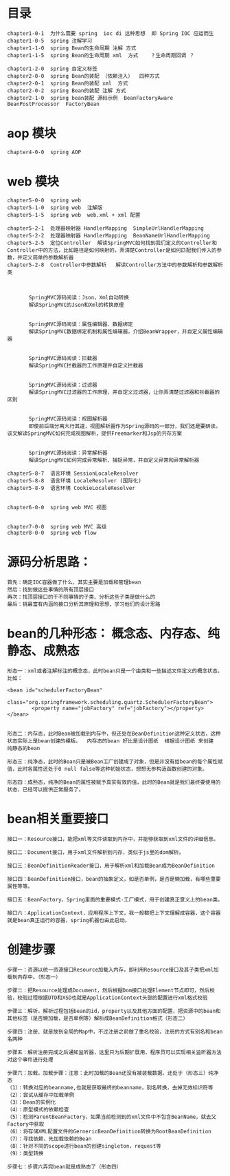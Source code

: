 # 目录 
    chapter1-0-1  为什么需要 spring  ioc di 这种思想  即 Spring IOC 应运而生
    chapter1-0-5  spring 注解学习
    chapter1-1-0  spring Bean的生命周期 注解 方式
    chapter1-1-5  spring Bean的生命周期 xml  方式    ？生命周期回调 ？
    
    chapter1-2-0  spring 自定义标签
    chapter2-0-0  spring Bean的装配 （依赖注入）  四种方式
    chapter2-0-1  spring Bean的装配 xml  方式
    chapter2-0-2  spring Bean的装配 注解 方式
    chapter2-1-0  spring bean装配 源码示例  BeanFactoryAware BeanPostProcessor  FactoryBean
# aop 模块   
    chapter4-0-0  spring AOP
# web 模块
    chapter5-0-0  spring web
    chapter5-1-0  spring web  注解版 
    chapter5-1-5  spring web  web.xml + xml 配置
    
    chapter5-2-1  处理器映射器 HandlerMapping  SimpleUrlHandlerMapping
    chapter5-2-2  处理器映射器 HandlerMapping  BeanNameUrlHandlerMapping
    chapter5-2-5  定位Controller  解读SpringMVC如何找到我们定义的Controller和Controller中的方法，比如路径是如何映射的，弄清楚Controller是如何匹配我们传入的参数，并定义简单的参数解析器
    chapter5-2-8  Controller中参数解析   解读Controller方法中的参数解析和参数解析类
 

            
           SpringMVC源码阅读：Json，Xml自动转换
           解读SpringMVC的Json和Xml的转换原理
           
            
           SpringMVC源码阅读：属性编辑器、数据绑定
           解读SpringMVC数据绑定机制和属性编辑器，介绍BeanWrapper，并自定义属性编辑器
           
            
           SpringMVC源码阅读：拦截器
           解读SpringMVC拦截器的工作原理并自定义拦截器
           
           
           SpringMVC源码阅读：过滤器
           解读SpringMVC过滤器的工作原理，并自定义过滤器，让你弄清楚过滤器和拦截器的区别
            
           
           SpringMVC源码阅读：视图解析器
           即使前后端分离大行其道，视图解析器作为Spring源码的一部分，我们还是要研读。该文解读SpringMVC如何完成视图解析，提供Freemarker和Jsp的共存方案
           
           
           SpringMVC源码阅读：异常解析器
           解读SpringMVC如何完成异常解析、捕捉异常，并自定义异常和异常解析器

    chapter5-8-7  语言环境 SessionLocaleResolver  
    chapter5-8-8  语言环境 LocaleResolver (国际化)
    chapter5-8-9  语言环境 CookieLocaleResolver  
    
    
    chapter6-0-0  spring web MVC 视图
    
    
    chapter7-0-0  spring web MVC 高级
    chapter8-0-0  spring web flow


# 源码分析思路：
    首先：确定IOC容器做了什么，其实主要是加载和管理bean
    然后：找到做这些事情的所有顶层接口
    再次：找顶层接口的干不同事情的子类、分析这些子类是做什么的
    最后：挑最富有内涵的接口分析其原理和思想，学习他们的设计思路

#  bean的几种形态： 概念态、内存态、纯静态、成熟态
 
    形态一：xml或者注解标注的概念态，此时bean只是一个由类和一些描述文件定义的概念状态，比如：
    
    <bean id="schedulerFactoryBean"
            class="org.springframework.scheduling.quartz.SchedulerFactoryBean">
            <property name="jobFactory" ref="jobFactory"></property>
    </bean>
    
    
    形态二：内存态，此时Bean被加载到内存中，但还处在BeanDefinition这种定义状态，这种状态实际上是bean创建的模板。  内存态的bean 好比是设计图纸  根据设计图纸 来创建  纯静态的bean 
    
    形态三：纯净态，此时的Bean只是被Bean工厂创建成了对象，但是并没有给bean的每个属性赋值，此时各属性还处于0 null false等这种初始状态，想想无参构造函数创建的对象。
    
    形态四：成熟态，纯净的Bean的属性被赋予真实有效的值，此时的Bean就是我们最终要使用的状态，已经可以提供正常服务了。
    
# bean相关重要接口
    接口一：Resource接口，能把xml等文件读取到内存中，并能够获取到xml文件的详细信息。
    
    接口二：Document接口，用于xml文件解析到内存，类似于js里的dom解析。
    
    接口三：BeanDefinitionReader接口，用于解析xml和加载Bean成为BeanDefinition
    
    接口四：BeanDefinition接口，bean的抽象定义，如是否单例，是否是懒加载，有哪些重要属性等等。
    
    接口五：BeanFactory，Spring里面的重要模式-工厂模式，用于创建真正意义上的bean类。
    
    接口六：ApplicationContext，应用程序上下文，我一般都把上下文理解成容器，这个容器就是bean真正运行的容器，spring机器也由此启动。
    
# 创建步骤

    步骤一：资源以统一资源接口Resource加载入内存，即利用Resource接口及其子类把xml加载到内存中。（形态一）
    
    步骤二：把Resource处理成Document，然后根据Dom接口处理Element节点即可，然后校验，校验过程根据DTD和XSD也就是ApplicationContext头部的配置进行xml格式校验
    
    步骤三：解析，解析过程包括bean的id，property以及其他方面的配置，把资源中的bean和其他标签（是否懒加载，是否单例等）解析成BeanDefinition格式（形态二）
    
    步骤四：注册、就是放到全局的Map中，不过注册之前做了重名校验，注册的方式有别名和bean名两种
    
    步骤五：解析注册完成之后通知监听器，这里只为后期扩展用，程序员可以实现相关监听器方法对这个事件进行处理
    
    步骤六：加载，加载步骤：注意：此时加载的Bean还没有被装载数据，还处于（形态三）纯净态
    （1）：转换对应的beanname,也就是获取最终的beanname，别名转换，去掉无效标识符等
    （2）：尝试从缓存中加载单例
    （3）：Bean的实例化
    （4）：原型模式的依赖检查
    （5）：检测ParentBeanFactory，如果当前检测到的xml文件中不包含BeanName，就去父Factory中获取
    （6）：将存储XML配置文件的GernericBeanDefinition转换为RootBeanDefinition
    （7）：寻找依赖，先加载依赖的Bean
    （8）：针对不同的scope进行bean的创建singleton，request等
    （9）：类型转换
    
    步骤七：步骤六弄完bean就是成熟态了（形态四）
    




